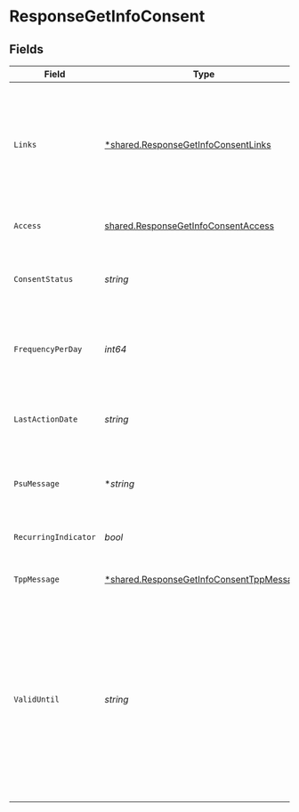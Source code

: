 # ResponseGetInfoConsent


## Fields

| Field                                                                                                                                                                                                                                      | Type                                                                                                                                                                                                                                       | Required                                                                                                                                                                                                                                   | Description                                                                                                                                                                                                                                | Example                                                                                                                                                                                                                                    |
| ------------------------------------------------------------------------------------------------------------------------------------------------------------------------------------------------------------------------------------------ | ------------------------------------------------------------------------------------------------------------------------------------------------------------------------------------------------------------------------------------------ | ------------------------------------------------------------------------------------------------------------------------------------------------------------------------------------------------------------------------------------------ | ------------------------------------------------------------------------------------------------------------------------------------------------------------------------------------------------------------------------------------------ | ------------------------------------------------------------------------------------------------------------------------------------------------------------------------------------------------------------------------------------------ |
| `Links`                                                                                                                                                                                                                                    | [*shared.ResponseGetInfoConsentLinks](../../../pkg/models/shared/responsegetinfoconsentlinks.md)                                                                                                                                           | :heavy_minus_sign:                                                                                                                                                                                                                         | Tipos de enlaces recomendados para esta respuesta: account y cardAccount. Dependiendo de la naturaleza del consentimiento.                                                                                                                 |                                                                                                                                                                                                                                            |
| `Access`                                                                                                                                                                                                                                   | [shared.ResponseGetInfoConsentAccess](../../../pkg/models/shared/responsegetinfoconsentaccess.md)                                                                                                                                          | :heavy_check_mark:                                                                                                                                                                                                                         | Accesos solicitados a los servicios.                                                                                                                                                                                                       |                                                                                                                                                                                                                                            |
| `ConsentStatus`                                                                                                                                                                                                                            | *string*                                                                                                                                                                                                                                   | :heavy_check_mark:                                                                                                                                                                                                                         | Valores permitidos: empty, valid, blocked, expired, deleted                                                                                                                                                                                | valid                                                                                                                                                                                                                                      |
| `FrequencyPerDay`                                                                                                                                                                                                                          | *int64*                                                                                                                                                                                                                                    | :heavy_check_mark:                                                                                                                                                                                                                         | Indica la frecuencia de acceso a la cuenta por día. 1 si es de un solo acceso.                                                                                                                                                             | 4                                                                                                                                                                                                                                          |
| `LastActionDate`                                                                                                                                                                                                                           | *string*                                                                                                                                                                                                                                   | :heavy_check_mark:                                                                                                                                                                                                                         | Fecha de la última modificación realizada sobre el consentimiento.                                                                                                                                                                         | 2018-01-01                                                                                                                                                                                                                                 |
| `PsuMessage`                                                                                                                                                                                                                               | **string*                                                                                                                                                                                                                                  | :heavy_minus_sign:                                                                                                                                                                                                                         | Texto enviado al TPP a través del HUB para ser mostrado al PSU.                                                                                                                                                                            | Informacion para PSU                                                                                                                                                                                                                       |
| `RecurringIndicator`                                                                                                                                                                                                                       | *bool*                                                                                                                                                                                                                                     | :heavy_check_mark:                                                                                                                                                                                                                         | true: acceso recurrente a la cuenta. false: un solo acceso.                                                                                                                                                                                | true                                                                                                                                                                                                                                       |
| `TppMessage`                                                                                                                                                                                                                               | [*shared.ResponseGetInfoConsentTppMessage](../../../pkg/models/shared/responsegetinfoconsenttppmessage.md)                                                                                                                                 | :heavy_minus_sign:                                                                                                                                                                                                                         | Mensaje para el TPP enviado a través del HUB.                                                                                                                                                                                              |                                                                                                                                                                                                                                            |
| `ValidUntil`                                                                                                                                                                                                                               | *string*                                                                                                                                                                                                                                   | :heavy_check_mark:                                                                                                                                                                                                                         | Fecha hasta la que el consentimiento solicita acceso. Para crear el consentimiento con el máximo tiempo de acceso posible se debe usar el valor: 9999-12-31 Cuando se recupere el consentimiento, la fecha máxima posible vendrá ajustada. | 2018-05-17                                                                                                                                                                                                                                 |